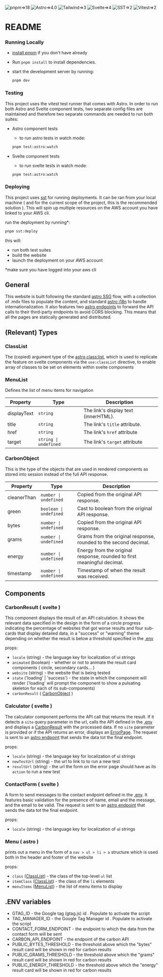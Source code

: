 ![pnpm=>18](https://img.shields.io/badge/pnpm-black?style=flat&logo=pnpm)
![Astro=>4.0](https://img.shields.io/badge/Astro-black?style=flat&logo=astro)
![Tailwind=>3](https://img.shields.io/badge/Tailwind-black?style=flat&logo=tailwindcss)
![Svelte=>4](https://img.shields.io/badge/Svelte-black?style=flat&logo=svelte)
![SST=>2](https://img.shields.io/badge/SST-black?style=flat&logo=sst)
![Vitest=>2](https://img.shields.io/badge/vitest-black?style=flat&logo=vitest)

# README

### Running Locally

+ [install pnpm](https://pnpm.io/installation) if you don't have already 
+ Run `pnpm install` to install dependencies.
+ start the development server by running:

   ```sh
   pnpm dev
   ````

### Testing

This project uses the vitest test runner that comes with Astro. In order to run both Astro and Svelte component tests, two separate config files are maintained and therefore two separate commands are needed to run both suites:

+ Astro component tests 
    - to run astro tests in watch mode:

    ```sh
    pnpm test:astro:watch
    ```
+ Svelte component tests 
    - to run svelte tests in watch mode:

    ```sh
    pnpm test:astro:watch
    ```

### Deploying

This project uses [sst](https://sst.dev/) for running deployments. It can be ran from your local machine ( and for the current scope of the project, this is the recommended solution ). This will spin up multiple resources on the AWS account you have linked to your AWS cli.

run the deployment by running*:

```sh
pnpm sst:deploy
```

this will:
+ run both test suites 
+ build the website
+ launch the deployment on your AWS account

*make sure you have logged into your aws cli

## General

This website is built following the standard [astro SSG](https://docs.astro.build/en/guides/markdown-content/) flow, with a collection of .mdx files to populate the content, and standard [astro i18n](https://docs.astro.build/en/recipes/i18n/) to handle internationalization.
It also features two [astro endpoints](https://docs.astro.build/en/guides/endpoints/) to forward the API calls to their third-party endpoints to avoid CORS blocking.
This means that all the pages are statically generated and distributed.

## (Relevant) Types

### ClassList

The (copied) argument type of the [astro class:list](https://docs.astro.build/en/reference/directives-reference/#classlist), which is used to replicate the feature on svelte components via the `use:classList` directive, to enable array of classes to be set on elements within svelte components


### MenuList

Defines the list of menu items for navigation

| Property     | Type                           | Description                                |
|--------------|--------------------------------|--------------------------------------------|
| displayText  | `string`                       | The link's display text (innerHTML).  |
| title        | `string`                       | The link's `title` attribute.   |
| href        | `string`                        | The link's `href` attribute |
| target        | `string \| undefined`         | The link's `target` attribute |

### CarbonObject

This is the type of the objects that are used in rendered components as stored into session instead of the full API response.

| Property     | Type                           | Description                                |
|--------------|--------------------------------|--------------------------------------------|
| cleanerThan  | `number \| undefined`          | Copied from the original API response.   |
| green        | `boolean \| undefined`          | Cast to boolean from the original API response. |
| bytes        | `number \| undefined`          | Copied from the original API response. |
| grams        | `number \| undefined`          | Grams from the original response, rounded to the second decimal. |
| energy       | `number \| undefined`          | Energy from the original response, rounded to first meaningful decimal. |
| timestamp  | `number \| undefined`          | Timestamp of when the result was received.   |

## Components

### CarbonResult ( svelte )

This component displays the result of an API calculation. It shows the relevant data specified in the design in the form of a circle progress indicating the percentage of websites that got worse results and four sub-cards that display detailed data, in a "success" or "warning" theme depending on whether the result is below a threshold specified in the [.env](#env-variables)

props:
+ `locale` (string) - the language key for localization of ui strings
+ `animated` (boolean) - whether or not to animate the result card components ( circle, secondary cards... )
+ `website` (string) - the website that is being tested 
+ `state` ('loading' | 'success') - the state in which the component will render ('loading' will prompt the component to show a pulsating skeleton for each of its sub-components) 
+ `carbonResult` ( [CarbonObject](#carbonobject) )

### Calculator ( svelte )

The calculator component performs the API call that returns the result. If it detects a `site` query parameter in the url, calls the API defined in the [.env](#env-variables) and displays a [CarbonResult](#carbonresult--svelte) with the processed data.
If no `site` parameter is provided or if the API returns an error, displays an [ErrorPage]().
The request is sent to an [astro endpoint](https://docs.astro.build/en/guides/endpoints/) that sends the data tot the final endpoint.

props:
+ `locale` (string) - the language key for localization of ui strings
+ `newTestUrl` (string) - the url to link to to run a new test
+ `resultUrl` (string) - the url the form on the error page should have as its `action` to run a new test

### ContactForm ( svelte )

A form to send messages to the contact endpoint defined in the [.env](#env-variables). It features basic validation for the presence of name, email and the message, and the email to be valid. The request is sent to an [astro endpoint](https://docs.astro.build/en/guides/endpoints/) that sends the data tot the final endpoint.

props:
+ `locale` (string) - the language key for localization of ui strings

### Menu ( astro )

prints out a menu in the form of a `nav > ul > li > a` structure which is used both in the header and footer of the website

props:
+ `class` ([ClassList](#classlist)) - the class of the top-level `ul` list
+ `itemClass` ([ClassList](#classlist)) - the class of the `li` elements
+ `menuItems` ([MenuList](#menulist)) - the list of menu items to display


## .ENV variables

+ GTAG_ID - the Google tag (gtag.js) id . Populate to activate the script
+ TAG_MANAGER_ID - the Google Tag Manager id . Populate to activate the script
+ CONTACT_FORM_ENDPOINT - the endpoint to which the data from the contact form will be sent
+ CARBON_API_ENDPOINT - the endpoint of the carbon API
+ PUBLIC_BYTES_THRESHOLD - the threshold above which the "bytes" result card will be shown in red for carbon results
+ PUBLIC_GRAMS_THRESHOLD - the threshold above which the "grams" result card will be shown in red for carbon results
+ PUBLIC_ENERGY_THRESHOLD - the threshold above which the "energy" result card will be shown in red for carbon results